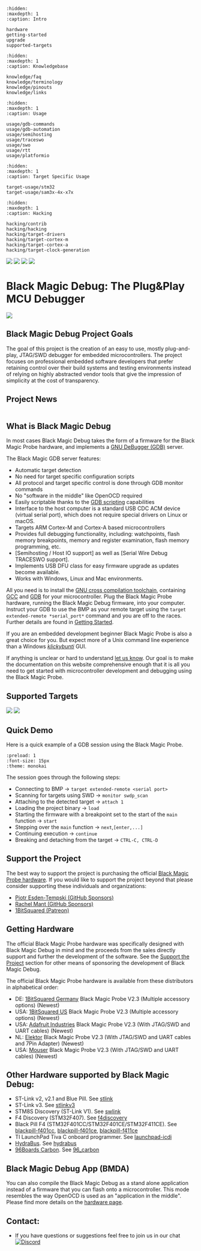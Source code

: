 <!-- Black Magic Debug documentation master file, created by
   sphinx-quickstart on Fri Jul  1 21:16:13 2022.
   You can adapt this file completely to your liking, but it should at least
   contain the root `toctree` directive.
-->

```{toctree}
:hidden:
:maxdepth: 1
:caption: Intro

hardware
getting-started
upgrade
supported-targets
```

```{toctree}
:hidden:
:maxdepth: 1
:caption: Knowledgebase

knowledge/faq
knowledge/terminology
knowledge/pinouts
knowledge/links
```

```{toctree}
:hidden:
:maxdepth: 1
:caption: Usage

usage/gdb-commands
usage/gdb-automation
usage/semihosting
usage/traceswo
usage/swo
usage/rtt
usage/platformio
```

```{toctree}
:hidden:
:maxdepth: 1
:caption: Target Specific Usage

target-usage/stm32
target-usage/sam3x-4x-x7x
```

```{toctree}
:hidden:
:maxdepth: 1
:caption: Hacking

hacking/contrib
hacking/hacking
hacking/target-drivers
hacking/target-cortex-m
hacking/target-cortex-a
hacking/target-clock-generation
```

[![](https://img.shields.io/github/v/release/blackmagic-debug/blackmagic.svg?logo=github)](https://github.com/blackmagic-debug/blackmagic/releases)
[![](https://github.com/blackmagic-debug/blackmagic/actions/workflows/build-and-upload.yml/badge.svg)](https://github.com/blackmagic-debug/blackmagic/actions/workflows/build-and-upload.yml)
[![](https://img.shields.io/github/stars/blackmagic-debug/blackmagic?logo=GitHub)](https://github.com/blackmagic-debug/blackmagic/stargazers)
[![](https://img.shields.io/discord/613131135903596547?logo=discord)](https://discord.gg/P7FYThy)

# Black Magic Debug: The Plug&Play MCU Debugger

![](_assets/bmp_v2_3b_iso.jpg)

## Black Magic Debug Project Goals
The goal of this project is the creation of an easy to use, mostly plug-and-play, JTAG/SWD debugger for embedded microcontrollers. The project focuses on professional embedded software developers that prefer retaining control over their build systems and testing environments instead of relying on highly abstracted vendor tools that give the impression of simplicity at the cost of transparency.

## Project News
```{postlist} 10

```

## What is Black Magic Debug

In most cases Black Magic Debug takes the form of a firmware for the Black Magic Probe hardware, and implements a [GNU DeBugger (GDB)](https://www.sourceware.org/gdb/) server.

The Black Magic GDB server features:
* Automatic target detection
* No need for target specific configuration scripts
* All protocol and target specific control is done through GDB monitor commands
* No "software in the middle" like OpenOCD required
* Easily scriptable thanks to the [GDB scripting](https://sourceware.org/gdb/onlinedocs/gdb/Command-Files.html) capabilities
* Interface to the host computer is a standard USB CDC ACM device (virtual serial port), which does not require special drivers on Linux or macOS.
* Targets ARM Cortex-M and Cortex-A based microcontrollers
* Provides full debugging functionality, including: watchpoints, flash memory breakpoints, memory and register examination, flash memory programming, etc.
* [Semihosting / Host IO support] as well as [Serial Wire Debug TRACESWO support].
* Implements USB DFU class for easy firmware upgrade as updates become available.
* Works with Windows, Linux and Mac environments.

All you need is to install the [GNU cross compilation toolchain](https://en.wikipedia.org/wiki/Cross_compiler), containing [GCC](https://gcc.gnu.org/) and [GDB](https://www.sourceware.org/gdb/) for your microcontroller. Plug the Black Magic Probe hardware, running the Black Magic Debug firmware, into your computer. Instruct your GDB to use the BMP as your remote target using the `target extended-remote *serial_port*` command and you are off to the races. Further details are found in [Getting Started](getting-started.md).

If you are an embedded development beginner Black Magic Probe is also a great choice for you. But expect more of a Unix command line experience than a Windows [*klickybunti*](https://www.urbandictionary.com/define.php?term=klickibunti) GUI.

If anything is unclear or hard to understand [let us know](index.md#contact). Our goal is to make the documentation on this website comprehensive enough that it is all you need to get started with microcontroller development and debugging using the Black Magic Probe.

## Supported Targets

[![](_assets/bmpm_ARM_Cortex-M_targets-2021-12.png)](_assets/bmpm_ARM_Cortex-M_targets-2021-12.png)
[![](_assets/bmpm_ARM_Cortex-A_alpha_targets.png)](_assets/bmpm_ARM_Cortex-A_alpha_targets.png)

## Quick Demo

Here is a quick example of a GDB session using the Black Magic Probe.

```{asciinema} _assets/bmp_demo.cast
:preload: 1
:font-size: 15px
:theme: monokai
```

The session goes through the following steps:
* Connecting to BMP -> `target extended-remote <serial port>`
* Scanning for targets using SWD -> `monitor swdp_scan`
* Attaching to the detected target -> `attach 1`
* Loading the project binary -> `load`
* Starting the firmware with a breakpoint set to the start of the `main` function -> `start`
* Stepping over the `main` function -> `next`,`[enter,...]`
* Continuing execution -> `continue`
* Breaking and detaching from the target -> `CTRL-C, CTRL-D`

## Support the Project

The best way to support the project is purchasing the official [Black Magic Probe hardware](#getting-hardware). If you would like to support the project beyond that please consider supporting these individuals and organizations:
* [Piotr Esden-Tempski (GitHub Sponsors)](https://github.com/sponsors/esden)
* [Rachel Mant (GitHub Sponsors)](https://github.com/sponsors/dragonmux)
* [1BitSquared (Patreon)](https://www.patreon.com/1bitsquared)

## Getting Hardware

The official Black Magic Probe hardware was specifically designed with Black Magic Debug in mind and the proceeds from the sales directly support and further the development of the software. See the [Support the Project](#support-the-project) section for other means of sponsoring the development of Black Magic Debug.

The official Black Magic Probe hardware is available from these distributors in alphabetical order:
 * DE: [1BitSquared Germany](http://1bitsquared.de/products/black-magic-probe) Black Magic Probe V2.3 (Multiple accessory options) (Newest)
 * USA: [1BitSquared US](http://1bitsquared.com/collections/frontpage/products/black-magic-probe) Black Magic Probe V2.3 (Multiple accessory options) (Newest)
 * USA: [Adafruit Industries](https://www.adafruit.com/product/3839) Black Magic Probe V2.3 (With JTAG/SWD and UART cables) (Newest)
 * NL: [Elektor](https://www.elektor.com/black-magic-probe-v2-3-jtag-swd-arm-microcontroller-debugger) Black Magic Probe V2.3 (With JTAG/SWD and UART cables and 7Pin Adapter) (Newest)
 * USA: [Mouser](https://www.mouser.com/ProductDetail/1BitSquared/BLACKMAGIC-PROBE-V2_3?qs=By6Nw2ByBD3Wgea%252Buf9FNw%3D%3D) Black Magic Probe V2.3 (With JTAG/SWD and UART cables) (Newest)

## Other Hardware supported by Black Magic Debug:

 * ST-Link v2, v2.1 and Blue Pill. See [stlink](https://github.com/blackmagic-debug/blackmagic/tree/master/src/platforms/stlink)
 * ST-Link v3. See [stlinkv3](https://github.com/blackmagic-debug/blackmagic/tree/main/src/platforms/stlinkv3)
 * STM8S Discovery (ST-Link V1). See [swlink](https://github.com/blackmagic-debug/blackmagic/tree/main/src/platforms/swlink)
 * F4 Discovery (STM32F407). See [f4discovery](https://github.com/blackmagic-debug/blackmagic/tree/main/src/platforms/f4discovery)
 * Black Pill F4 (STM32F401CC/STM32F401CE/STM32F411CE). See [blackpill-f401cc](https://github.com/blackmagic-debug/blackmagic/tree/main/src/platforms/blackpill-f401cc), [blackpill-f401ce](https://github.com/blackmagic-debug/blackmagic/tree/main/src/platforms/blackpill-f401ce), [blackpill-f411ce](https://github.com/blackmagic-debug/blackmagic/tree/main/src/platforms/blackpill-f411ce)
 * TI LaunchPad Tiva C onboard programmer. See [launchpad-icdi](https://github.com/blackmagic-debug/blackmagic/tree/main/src/platforms/launchpad-icdi)
 * [HydraBus](https://hydrabus.com/). See [hydrabus](https://github.com/blackmagic-debug/blackmagic/tree/main/src/platforms/hydrabus)
 * [96Boards Carbon](https://www.96boards.org/product/carbon/). See [96_carbon](https://github.com/blackmagic-debug/blackmagic/tree/main/src/platforms/96b_carbon)

## Black Magic Debug App (BMDA)

You can also compile the Black Magic Debug as a stand alone application instead of a firmware that you can flash onto a microcontroller. This mode resembles the way OpenOCD is used as an "application in the middle". Please find more details on the [hardware page](hardware.md#black-magic-debug-app).

## Contact:
* If you have questions or suggestions feel free to join us in our chat [![Discord](https://img.shields.io/discord/613131135903596547?logo=discord)](https://discord.gg/P7FYThy)
